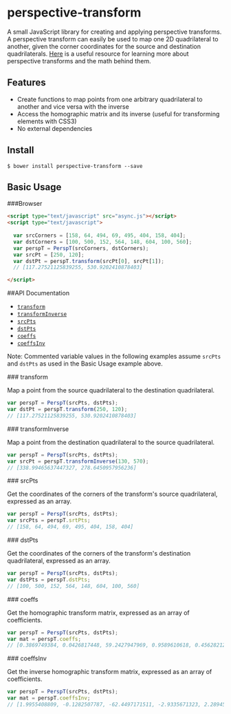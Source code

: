 # perspective-transform

A small JavaScript library for creating and applying perspective transforms. A perspective transform can easily be used to map one 2D quadrilateral to another, given the corner coordinates for the source and destination quadrilaterals. [Here](http://xenia.media.mit.edu/~cwren/interpolator/) is a useful resource for learning more about perspective transforms and the math behind them.

## Features
- Create functions to map points from one arbitrary quadrilateral to another and vice versa with the inverse
- Access the homographic matrix and its inverse (useful for transforming elements with CSS3)
- No external dependencies

## Install

    $ bower install perspective-transform --save

## Basic Usage

###Browser

```html
<script type="text/javascript" src="async.js"></script>
<script type="text/javascript">
  
  var srcCorners = [158, 64, 494, 69, 495, 404, 158, 404];
  var dstCorners = [100, 500, 152, 564, 148, 604, 100, 560];
  var perspT = PerspT(srcCorners, dstCorners);
  var srcPt = [250, 120];
  var dstPt = perspT.transform(srcPt[0], srcPt[1]);
  // [117.27521125839255, 530.9202410878403]

</script>
```

##API Documentation

* [`transform`](#transform)
* [`transformInverse`](#transformInverse)
* [`srcPts`](#srcPts)
* [`dstPts`](#dstPts)
* [`coeffs`](#coeffs)
* [`coeffsInv`](#coeffsInv)

Note: Commented variable values in the following examples assume `srcPts` and `dstPts` as used in the Basic Usage example above. 

<a name="transform" />
### transform

Map a point from the source quadrilateral to the destination quadrilateral. 

```js
var perspT = PerspT(srcPts, dstPts);
var dstPt = perspT.transform(250, 120);
// [117.27521125839255, 530.9202410878403]
```

<a name="transformInverse" />
### transformInverse

Map a point from the destination quadrilateral to the source quadrilateral. 

```js
var perspT = PerspT(srcPts, dstPts);
var srcPt = perspT.transformInverse(130, 570);
// [338.99465637447327, 278.6450957956236]
```

<a name="srcPts" />
### srcPts

Get the coordinates of the corners of the transform's source quadrilateral, expressed as an array.

```js
var perspT = PerspT(srcPts, dstPts);
var srcPts = perspT.srtPts;
// [158, 64, 494, 69, 495, 404, 158, 404]
```

<a name="dstPts" />
### dstPts

Get the coordinates of the corners of the transform's destination quadrilateral, expressed as an array.

```js
var perspT = PerspT(srcPts, dstPts);
var dstPts = perspT.dstPts;
// [100, 500, 152, 564, 148, 604, 100, 560]
```

<a name="coeffs" />
### coeffs

Get the homographic transform matrix, expressed as an array of coefficients.

```js
var perspT = PerspT(srcPts, dstPts);
var mat = perspT.coeffs;
// [0.3869749384, 0.0426817448, 59.2427947969, 0.9589610618, 0.4562821238, 434.8644299345, 0.0012901794, 0.0004268174, 1]
```

<a name="coeffsInv" />
### coeffsInv

Get the inverse homographic transform matrix, expressed as an array of coefficients.

```js
var perspT = PerspT(srcPts, dstPts);
var mat = perspT.coeffsInv;
// [1.9955408809, -0.1282507787, -62.4497171511, -2.9335671323, 2.2894572644, -821.8108124927, -0.0013225082, -0.0008117138, 1]
```
